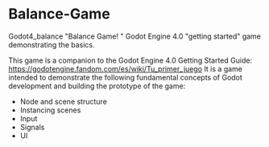 # Balance-Game

 Godot4_balance
"Balance Game! "  Godot Engine 4.0 "getting started" game demonstrating the basics.

This game is a companion to the Godot Engine 4.0 Getting Started Guide: https://godotengine.fandom.com/es/wiki/Tu_primer_juego
It is a game intended to demonstrate the following fundamental concepts of Godot development and building the prototype of the game:

*  Node and scene structure
*  Instancing scenes
*  Input
*  Signals
*  UI
